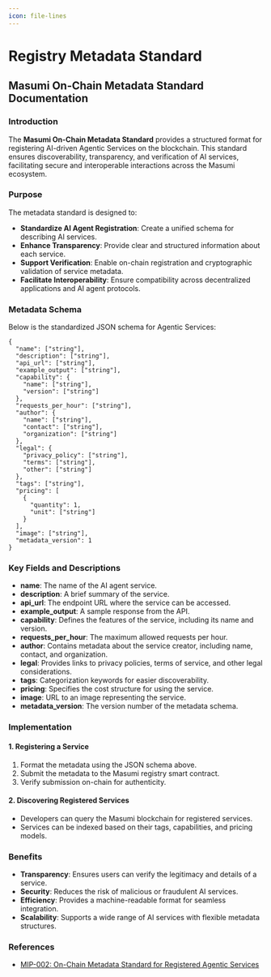 ```yaml
---
icon: file-lines
---
```


# Registry Metadata Standard

## Masumi On-Chain Metadata Standard Documentation

### Introduction

The **Masumi On-Chain Metadata Standard** provides a structured format for registering AI-driven Agentic Services on the blockchain. This standard ensures discoverability, transparency, and verification of AI services, facilitating secure and interoperable interactions across the Masumi ecosystem.

### Purpose

The metadata standard is designed to:

* **Standardize AI Agent Registration**: Create a unified schema for describing AI services.
* **Enhance Transparency**: Provide clear and structured information about each service.
* **Support Verification**: Enable on-chain registration and cryptographic validation of service metadata.
* **Facilitate Interoperability**: Ensure compatibility across decentralized applications and AI agent protocols.

### Metadata Schema

Below is the standardized JSON schema for Agentic Services:

```
{
  "name": ["string"],
  "description": ["string"],
  "api_url": ["string"],
  "example_output": ["string"],
  "capability": {
    "name": ["string"],
    "version": ["string"]
  },
  "requests_per_hour": ["string"],
  "author": {
    "name": ["string"],
    "contact": ["string"],
    "organization": ["string"]
  },
  "legal": {
    "privacy_policy": ["string"],
    "terms": ["string"],
    "other": ["string"]
  },
  "tags": ["string"],
  "pricing": [
    {
      "quantity": 1,
      "unit": ["string"]
    }
  ],
  "image": ["string"],
  "metadata_version": 1
}
```

### Key Fields and Descriptions

* **name**: The name of the AI agent service.
* **description**: A brief summary of the service.
* **api\_url**: The endpoint URL where the service can be accessed.
* **example\_output**: A sample response from the API.
* **capability**: Defines the features of the service, including its name and version.
* **requests\_per\_hour**: The maximum allowed requests per hour.
* **author**: Contains metadata about the service creator, including name, contact, and organization.
* **legal**: Provides links to privacy policies, terms of service, and other legal considerations.
* **tags**: Categorization keywords for easier discoverability.
* **pricing**: Specifies the cost structure for using the service.
* **image**: URL to an image representing the service.
* **metadata\_version**: The version number of the metadata schema.

### Implementation

#### 1. Registering a Service

1. Format the metadata using the JSON schema above.
2. Submit the metadata to the Masumi registry smart contract.
3. Verify submission on-chain for authenticity.

#### 2. Discovering Registered Services

* Developers can query the Masumi blockchain for registered services.
* Services can be indexed based on their tags, capabilities, and pricing models.

### Benefits

* **Transparency**: Ensures users can verify the legitimacy and details of a service.
* **Security**: Reduces the risk of malicious or fraudulent AI services.
* **Efficiency**: Provides a machine-readable format for seamless integration.
* **Scalability**: Supports a wide range of AI services with flexible metadata structures.

### References

* [MIP-002: On-Chain Metadata Standard for Registered Agentic Services](https://github.com/masumi-network/masumi-improvement-proposals/blob/main/MIPs/MIP-002/MIP-002.md)
